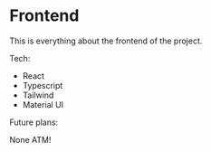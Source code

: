 # Frontend

This is everything about the frontend of the project.

Tech:

- React
- Typescript
- Tailwind
- Material UI 

Future plans:

None ATM!
